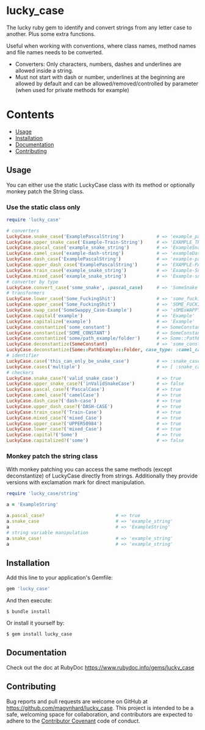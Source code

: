 # lucky_case

The lucky ruby gem to identify and convert strings from any letter case to another. Plus some extra functions.

Useful when working with conventions, where class names, method names and file names needs to be converted.

* Converters: Only characters, numbers, dashes and underlines are allowed inside a string.
* Must not start with dash or number, underlines at the beginning are allowed by default and can be allowed/removed/controlled by parameter (when used for private methods for example)




# Contents

* [Usage](#usage)
* [Installation](#installation)
* [Documentation](#documentation)
* [Contributing](#contributing)




<a name="usage"></a>
## Usage

You can either use the static LuckyCase class with its method or optionally monkey patch the String class.

### Use the static class only
```ruby
require 'lucky_case'

# converters
LuckyCase.snake_case('ExamplePascalString')            # => 'example_pascal_string'
LuckyCase.upper_snake_case('Example-Train-String')     # => 'EXAMPLE_TRAIN_STRING'
LuckyCase.pascal_case('example_snake_string')          # => 'ExampleSnakeString'
LuckyCase.camel_case('example-dash-string')            # => 'exampleDashString'
LuckyCase.dash_case('ExamplePascalString')             # => 'example-pascal-string'
LuckyCase.upper_dash_case('ExamplePascalString')       # => 'EXAMPLE-PASCAL-STRING'
LuckyCase.train_case('example_snake_string')           # => 'Example-Snake-String'
LuckyCase.mixed_case('example_snake_string')           # => 'Example-snake_STRING'
# converter by type
LuckyCase.convert_case('some_snake', :pascal_case)     # => 'SomeSnake'
# transformers
LuckyCase.lower_case('Some_FuckingShit')               # => 'some_fuckingshit'
LuckyCase.upper_case('Some_FuckingShit')               # => 'SOME_FUCKINGSHIT'
LuckyCase.swap_case('SomeSwappy_Case-Example')         # => 'sOMEsWAPPY-cASE_eXAMPLE'
LuckyCase.capital('example')                           # => 'Example'
LuckyCase.capitalize('example')                        # => 'Example'
LuckyCase.constantize('some_constant')                 # => SomeConstant
LuckyCase.constantize('SOME_CONSTANT')                 # => SomeConstant
LuckyCase.constantize('some/path_example/folder')      # => Some::PathExample::Folder
LuckyCase.deconstantize(SomeConstant)                  # => 'some_constant'
LuckyCase.deconstantize(Some::PathExample::Folder, case_type: :camel_case)     # => 'some/pathExample/folder'
# identifier
LuckyCase.case('this_can_only_be_snake_case')          # => :snake_case
LuckyCase.cases('multiple')                            # => [ :snake_case, :camel_case, :dash_case ]
# checkers
LuckyCase.snake_case?('valid_snake_case')              # => true
LuckyCase.upper_snake_case?('inValidSnakeCase')        # => false
LuckyCase.pascal_case?('PascalCase')                   # => true
LuckyCase.camel_case?('camelCase')                     # => true
LuckyCase.dash_case?('dash-case')                      # => true
LuckyCase.upper_dash_case?('DASH-CASE')                # => true
LuckyCase.train_case?('Train-Case')                    # => true
LuckyCase.mixed_case?('mixed_Case')                    # => true
LuckyCase.upper_case?('UPPER50984')                    # => true
LuckyCase.lower_case?('mixed_Case')                    # => true
LuckyCase.capital?('Some')                             # => true
LuckyCase.capitalized?('some')                         # => false
```

### Monkey patch the string class

With monkey patching you can access the same methods (except deconstantize) of LuckyCase directly from strings.
Additionally they provide versions with exclamation mark for direct manipulation.

```ruby
require 'lucky_case/string'

a = 'ExampleString'

a.pascal_case?                          # => true
a.snake_case                            # => 'example_string'
a                                       # => 'ExampleString'
# string variable manipulation
a.snake_case!                           # => 'example_string'
a                                       # => 'example_string'
```





<a name="installation"></a>
## Installation

Add this line to your application's Gemfile:

```ruby
gem 'lucky_case'
```

And then execute:

    $ bundle install

Or install it yourself by:

    $ gem install lucky_case




  
<a name="documentation"></a>    
## Documentation
Check out the doc at RubyDoc
<a href="https://www.rubydoc.info/gems/lucky_case">https://www.rubydoc.info/gems/lucky_case</a>





<a name="contributing"></a>    
## Contributing

Bug reports and pull requests are welcome on GitHub at https://github.com/magynhard/lucky_case. This project is intended to be a safe, welcoming space for collaboration, and contributors are expected to adhere to the [Contributor Covenant](http://contributor-covenant.org) code of conduct.

